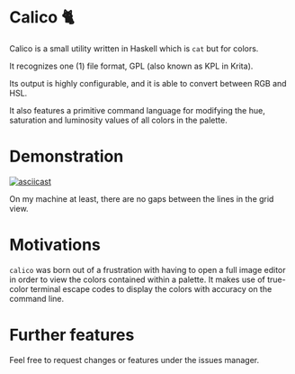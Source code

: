 # Calico :cat2:
Calico is a small utility written in Haskell which is `cat` but for colors.

It recognizes one (1) file format, GPL (also known as KPL in Krita).

Its output is highly configurable, and it is able to convert between RGB and HSL.

It also features a primitive command language for modifying the hue, saturation and luminosity values of all colors in the palette.

# Demonstration
[![asciicast](https://asciinema.org/a/TbvWQsfoiIa8yx9SXm3KxRTLz.svg)](https://asciinema.org/a/TbvWQsfoiIa8yx9SXm3KxRTLz)

On my machine at least, there are no gaps between the lines in the grid view.

# Motivations

`calico` was born out of a frustration with having to open a full image editor
in order to view the colors contained within a palette. It makes use of true-color terminal
escape codes to display the colors with accuracy on the command line.

# Further features
Feel free to request changes or features under the issues manager.
